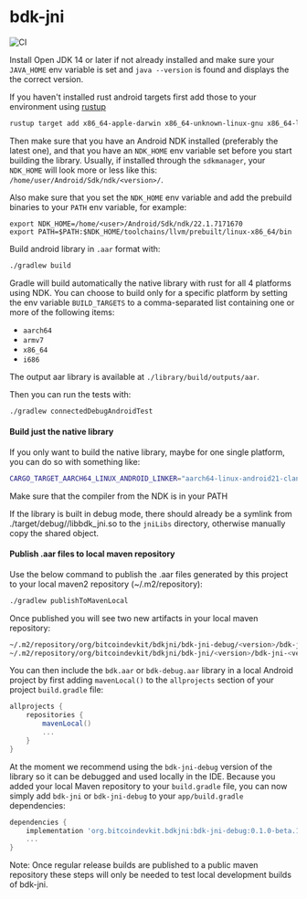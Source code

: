 # bdk-jni

![CI](https://github.com/bitcoindevkit/bdk-jni/workflows/CI/badge.svg)

Install Open JDK 14 or later if not already installed and make sure your `JAVA_HOME` env variable is
set and `java --version` is found and displays the the correct version.

If you haven't installed rust android targets first add those to your environment using [rustup](https://www.rust-lang.org/learn/get-started)
```sh
rustup target add x86_64-apple-darwin x86_64-unknown-linux-gnu x86_64-linux-android aarch64-linux-android armv7-linux-androideabi i686-linux-android
```

Then make sure that you have an Android NDK installed (preferably the latest one), and that you have an `NDK_HOME` env variable set before you start building the library. Usually, if installed through the `sdkmanager`,
your `NDK_HOME` will look more or less like this: `/home/user/Android/Sdk/ndk/<version>/`.

Also make sure that you set the `NDK_HOME` env variable and add the prebuild binaries to your 
`PATH` env variable, for example:  

```
export NDK_HOME=/home/<user>/Android/Sdk/ndk/22.1.7171670
export PATH=$PATH:$NDK_HOME/toolchains/llvm/prebuilt/linux-x86_64/bin
```

Build android library in `.aar` format with:
```sh
./gradlew build
```

Gradle will build automatically the native library with rust for all 4 platforms using NDK. You can choose to build only for a specific platform by setting the env variable `BUILD_TARGETS` to a comma-separated list
containing one or more of the following items:

* `aarch64`
* `armv7`
* `x86_64`
* `i686`

The output aar library is available at `./library/build/outputs/aar`.

Then you can run the tests with:
```sh
./gradlew connectedDebugAndroidTest
```

#### Build just the native library

If you only want to build the native library, maybe for one single platform, you can do so with something like:
```sh
CARGO_TARGET_AARCH64_LINUX_ANDROID_LINKER="aarch64-linux-android21-clang" CC="aarch64-linux-android21-clang" cargo build --target=aarch64-linux-android
```

Make sure that the compiler from the NDK is in your PATH

If the library is built in debug mode, there should already be a symlink from ./target/debug/<target>/libbdk\_jni.so to the `jniLibs` directory, otherwise manually copy the shared object.

#### Publish .aar files to local maven repository

Use the below command to publish the .aar files generated by this project to your local maven2
repository (~/.m2/repository):
```sh
./gradlew publishToMavenLocal
```

Once published you will see two new artifacts in your local maven repository:
```sh
~/.m2/repository/org/bitcoindevkit/bdkjni/bdk-jni-debug/<version>/bdk-jni-debug-<version>.aar
~/.m2/repository/org/bitcoindevkit/bdkjni/bdk-jni/<version>/bdk-jni-<version>.aar
```

You can then include the `bdk.aar` or `bdk-debug.aar` library in a local Android project by first adding `mavenLocal()` to the `allprojects` section of your project `build.gradle` file:
```gradle
allprojects {
    repositories {
        mavenLocal()
        ...
    }
}
```

At the moment we recommend using the `bdk-jni-debug` version of the library so it can be debugged and used locally in the IDE. Because you added your local Maven repository to your `build.gradle` file, you can now simply add `bdk-jni` or `bdk-jni-debug` to your `app/build.gradle` dependencies:
```gradle
dependencies {
    implementation 'org.bitcoindevkit.bdkjni:bdk-jni-debug:0.1.0-beta.1'
    ...
}
```

Note: Once regular release builds are published to a public maven repository these steps will only be needed to test local development builds of bdk-jni.
